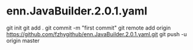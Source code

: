 # enn.JavaBuilder.2.0.1.yaml

git init
git add .
git commit -m "first commit"
git remote add origin https://github.com/fzhygithub/enn.JavaBuilder.2.0.1.yaml.git
git push -u origin master
